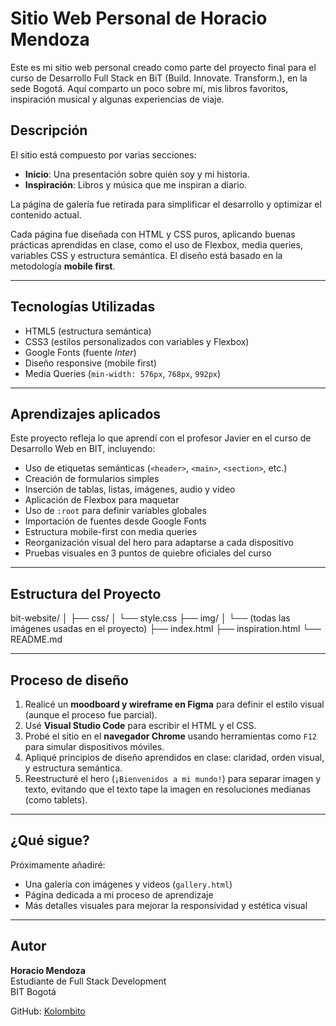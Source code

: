 # Sitio Web Personal de Horacio Mendoza

Este es mi sitio web personal creado como parte del proyecto final para el curso de Desarrollo Full Stack en BiT (Build. Innovate. Transform.), en la sede Bogotá. Aquí comparto un poco sobre mí, mis libros favoritos, inspiración musical y algunas experiencias de viaje.

## Descripción

El sitio está compuesto por varias secciones:
- **Inicio**: Una presentación sobre quién soy y mi historia.
- **Inspiración**: Libros y música que me inspiran a diario.

La página de galería fue retirada para simplificar el desarrollo y optimizar el contenido actual.

Cada página fue diseñada con HTML y CSS puros, aplicando buenas prácticas aprendidas en clase, como el uso de Flexbox, media queries, variables CSS y estructura semántica. El diseño está basado en la metodología **mobile first**.

---

## Tecnologías Utilizadas

- HTML5 (estructura semántica)
- CSS3 (estilos personalizados con variables y Flexbox)
- Google Fonts (fuente *Inter*)
- Diseño responsive (mobile first)
- Media Queries (`min-width: 576px`, `768px`, `992px`)

---

## Aprendizajes aplicados

Este proyecto refleja lo que aprendí con el profesor Javier en el curso de Desarrollo Web en BIT, incluyendo:

- Uso de etiquetas semánticas (`<header>`, `<main>`, `<section>`, etc.)
- Creación de formularios simples
- Inserción de tablas, listas, imágenes, audio y video
- Aplicación de Flexbox para maquetar
- Uso de `:root` para definir variables globales
- Importación de fuentes desde Google Fonts
- Estructura mobile-first con media queries
- Reorganización visual del hero para adaptarse a cada dispositivo
- Pruebas visuales en 3 puntos de quiebre oficiales del curso

---

## Estructura del Proyecto
bit-website/ │ 
├── css/
│ └── style.css 
├── img/ 
│ └── (todas las imágenes usadas en el proyecto) 
├── index.html 
├── inspiration.html 
└── README.md

---

## Proceso de diseño

1. Realicé un **moodboard y wireframe en Figma** para definir el estilo visual (aunque el proceso fue parcial).
2. Usé **Visual Studio Code** para escribir el HTML y el CSS.
3. Probé el sitio en el **navegador Chrome** usando herramientas como `F12` para simular dispositivos móviles.
4. Apliqué principios de diseño aprendidos en clase: claridad, orden visual, y estructura semántica.
5. Reestructuré el hero (`¡Bienvenidos a mi mundo!`) para separar imagen y texto, evitando que el texto tape la imagen en resoluciones medianas (como tablets).

---

## ¿Qué sigue?

Próximamente añadiré:
- Una galería con imágenes y videos (`gallery.html`)
- Página dedicada a mi proceso de aprendizaje
- Más detalles visuales para mejorar la responsividad y estética visual

---

## Autor

**Horacio Mendoza**  
Estudiante de Full Stack Development  
BIT Bogotá

GitHub: [Kolombito](https://github.com/Kolombito)
